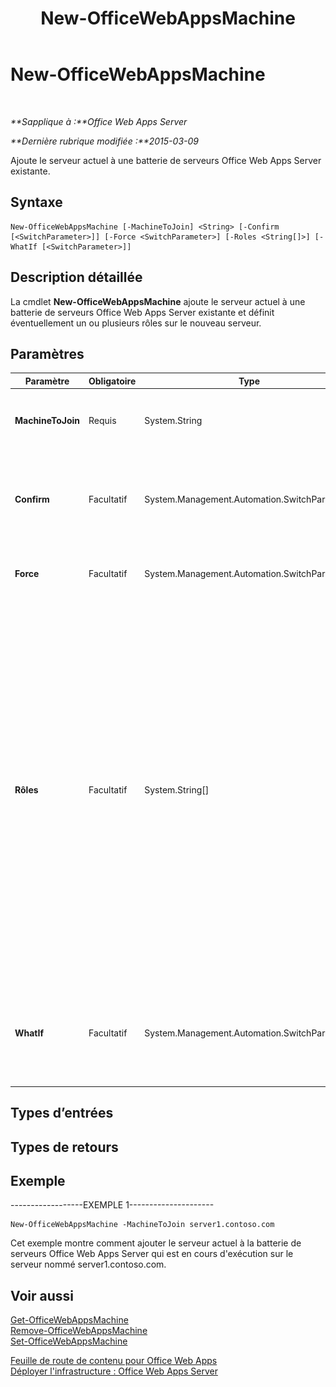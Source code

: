 ﻿---
title: New-OfficeWebAppsMachine
TOCTitle: New-OfficeWebAppsMachine
ms:assetid: b0385c4e-61fc-4607-a48c-64d8f4e80651
ms:mtpsurl: https://technet.microsoft.com/fr-fr/library/JJ219449(v=office.15)
ms:contentKeyID: 49645234
ms.date: 12/22/2017
mtps_version: v=office.15
ms.translationtype: HT
---

# New-OfficeWebAppsMachine

 

_**Sapplique à :**Office Web Apps Server_

_**Dernière rubrique modifiée :**2015-03-09_

Ajoute le serveur actuel à une batterie de serveurs Office Web Apps Server existante.

## Syntaxe

    New-OfficeWebAppsMachine [-MachineToJoin] <String> [-Confirm [<SwitchParameter>]] [-Force <SwitchParameter>] [-Roles <String[]>] [-WhatIf [<SwitchParameter>]]

## Description détaillée

La cmdlet **New-OfficeWebAppsMachine** ajoute le serveur actuel à une batterie de serveurs Office Web Apps Server existante et définit éventuellement un ou plusieurs rôles sur le nouveau serveur.

## Paramètres


<table>
<colgroup>
<col style="width: 25%" />
<col style="width: 25%" />
<col style="width: 25%" />
<col style="width: 25%" />
</colgroup>
<thead>
<tr class="header">
<th>Paramètre</th>
<th>Obligatoire</th>
<th>Type</th>
<th>Description</th>
</tr>
</thead>
<tbody>
<tr class="odd">
<td><p><strong>MachineToJoin</strong></p></td>
<td><p>Requis</p></td>
<td><p>System.String</p></td>
<td><p>Spécifie le nom d'un serveur déjà membre de la batterie de serveurs Office Web Apps Server.</p></td>
</tr>
<tr class="even">
<td><p><strong>Confirm</strong></p></td>
<td><p>Facultatif</p></td>
<td><p>System.Management.Automation.SwitchParameter</p></td>
<td><p>Vous demande confirmation avant d’exécuter la commande. Pour plus d’informations, entrez la commande suivante : <strong>get-help about_commonparameters</strong></p></td>
</tr>
<tr class="odd">
<td><p><strong>Force</strong></p></td>
<td><p>Facultatif</p></td>
<td><p>System.Management.Automation.SwitchParameter</p></td>
<td><p>Suppose que la réponse à une invite utilisateur, quelle qu'elle soit, est Oui.</p></td>
</tr>
<tr class="even">
<td><p><strong>Rôles</strong></p></td>
<td><p>Facultatif</p></td>
<td><p>System.String[]</p></td>
<td><p>Spécifie un ou plusieurs rôles serveur, séparés par des virgules, à assigner au nouveau serveur. Si aucun rôle n'est spécifié, le serveur reçoit tous les rôles.</p>
<p>Les types de rôles sont les suivants :</p>
<p><strong>FrontEnd</strong></p>
<p><strong>WordBackEnd</strong></p>
<p><strong>ExcelBackEnd</strong></p>
<p><strong>PowerPointBackEnd</strong></p>
<div class="alert">
<table>
<thead>
<tr class="header">
<th><img src="images/Ff431682.important(Office.15).gif" title="Important" alt="Important" /><strong>Important :</strong></th>
</tr>
</thead>
<tbody>
<tr class="odd">
<td>En guise de meilleure pratique, il est recommandé que tous les serveurs d'une batterie de serveurs Office Web Apps Server exécutent tous les rôles. L'affectation de rôles ne s'avère pas utile tant que la batterie de serveurs Office Web Apps Server ne contient pas une cinquantaine de serveurs.</td>
</tr>
</tbody>
</table>

</div></td>
</tr>
<tr class="odd">
<td><p><strong>WhatIf</strong></p></td>
<td><p>Facultatif</p></td>
<td><p>System.Management.Automation.SwitchParameter</p></td>
<td><p>Affiche un message qui explique l’effet de la commande au lieu de l’exécuter. Pour plus d’informations, entrez la commande suivante : <strong>get-help about_commonparameters</strong></p></td>
</tr>
</tbody>
</table>


## Types d’entrées

## Types de retours

## Exemple

\------------------EXEMPLE 1---------------------

    New-OfficeWebAppsMachine -MachineToJoin server1.contoso.com

Cet exemple montre comment ajouter le serveur actuel à la batterie de serveurs Office Web Apps Server qui est en cours d'exécution sur le serveur nommé server1.contoso.com.

## Voir aussi


[Get-OfficeWebAppsMachine](get-officewebappsmachine.md)  
[Remove-OfficeWebAppsMachine](remove-officewebappsmachine.md)  
[Set-OfficeWebAppsMachine](set-officewebappsmachine.md)  


[Feuille de route de contenu pour Office Web Apps](content-roadmap-for-office-web-apps-server.md)  
[Déployer l'infrastructure : Office Web Apps Server](deploy-the-infrastructure-office-web-apps-server.md)  
  

[](deploy-the-infrastructure-office-web-apps-server.md)

